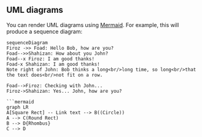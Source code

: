 ## UML diagrams

You can render UML diagrams using [Mermaid](https://mermaidjs.github.io/). For example, this will produce a sequence diagram:

```mermaid
sequenceDiagram
Firoz ->> Foad: Hello Bob, how are you?
Foad-->>Shahizan: How about you John?
Foad--x Firoz: I am good thanks!
Foad-x Shahizan: I am good thanks!
Note right of John: Bob thinks a long<br/>long time, so long<br/>that the text does<br/>not fit on a row.

Foad-->Firoz: Checking with John...
Firoz->Shahizan: Yes... John, how are you?

```mermaid
graph LR
A[Square Rect] -- Link text --> B((Circle))
A --> C(Round Rect)
B --> D{Rhombus}
C --> D
